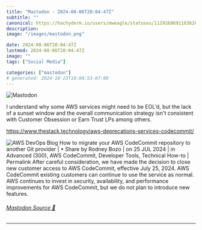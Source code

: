 ```yaml
---
title: "Mastodon - 2024-08-06T20:04:47Z"
subtitle: ""
canonical: https://hachyderm.io/users/mweagle/statuses/112916869118362606
description:
image: "/images/mastodon.png"

date: 2024-08-06T20:04:47Z
lastmod: 2024-08-06T20:04:47Z
image: ""
tags: ["Social Media"]

categories: ["mastodon"]
# generated: 2024-10-23T18:04:53-07:00
---
```

![Mastodon](/images/mastodon.png)

<p>I understand why some AWS services might need to be EOL’d, but the lack of a sunset window and the overall communication strategy isn&#39;t consistent with Customer Obsession or Earn Trust LPs among others.</p><p><a href="https://www.thestack.technology/aws-deprecations-services-codecommit/" target="_blank" rel="nofollow noopener noreferrer" translate="no"><span class="invisible">https://www.</span><span class="ellipsis">thestack.technology/aws-deprec</span><span class="invisible">ations-services-codecommit/</span></a></p>

![AWS DevOps Blog
How to migrate your AWS CodeCommit repository to another Git
provider
| • Share
by Rodney Bozo | on 25 JUL 2024 | in Advanced (300), AWS CodeCommit, Developer Tools, Technical How-to | Permalink
After careful consideration, we have made the decision to close new customer access to AWS CodeCommit, effective July
25, 2024. AWS CodeCommit existing customers can continue to use the service as normal. AWS continues to invest in
security, availability, and performance improvements for AWS CodeCommit, but we do not plan to introduce new
features.](1d2463edd3c3ba80.png)

###### [Mastodon Source 🐘](https://hachyderm.io/@mweagle/112916869118362606)

___

